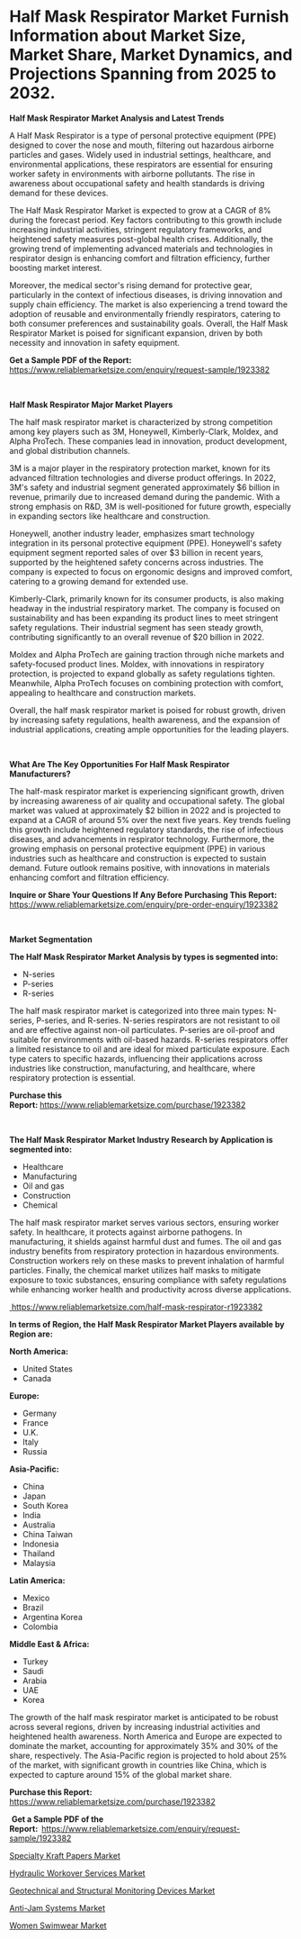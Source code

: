 <p><h1>Half Mask Respirator Market Furnish Information about Market Size, Market Share, Market Dynamics, and Projections Spanning from 2025 to 2032.</h1></p><p><strong>Half Mask Respirator Market Analysis and Latest Trends</strong></p>
<p><p>A Half Mask Respirator is a type of personal protective equipment (PPE) designed to cover the nose and mouth, filtering out hazardous airborne particles and gases. Widely used in industrial settings, healthcare, and environmental applications, these respirators are essential for ensuring worker safety in environments with airborne pollutants. The rise in awareness about occupational safety and health standards is driving demand for these devices.</p><p>The Half Mask Respirator Market is expected to grow at a CAGR of 8% during the forecast period. Key factors contributing to this growth include increasing industrial activities, stringent regulatory frameworks, and heightened safety measures post-global health crises. Additionally, the growing trend of implementing advanced materials and technologies in respirator design is enhancing comfort and filtration efficiency, further boosting market interest.</p><p>Moreover, the medical sector's rising demand for protective gear, particularly in the context of infectious diseases, is driving innovation and supply chain efficiency. The market is also experiencing a trend toward the adoption of reusable and environmentally friendly respirators, catering to both consumer preferences and sustainability goals. Overall, the Half Mask Respirator Market is poised for significant expansion, driven by both necessity and innovation in safety equipment.</p></p>
<p><strong>Get a Sample PDF of the Report:&nbsp;</strong> <a href="https://www.reliablemarketsize.com/enquiry/request-sample/1923382?utm_campaign=1903&utm_medium=2&utm_source=Github&utm_content=ia&utm_term=28032025&utm_id=half-mask-respirator">https://www.reliablemarketsize.com/enquiry/request-sample/1923382</a></p>
<p>&nbsp;</p>
<p><strong>Half Mask Respirator Major Market Players</strong></p>
<p><p>The half mask respirator market is characterized by strong competition among key players such as 3M, Honeywell, Kimberly-Clark, Moldex, and Alpha ProTech. These companies lead in innovation, product development, and global distribution channels.</p><p>3M is a major player in the respiratory protection market, known for its advanced filtration technologies and diverse product offerings. In 2022, 3M's safety and industrial segment generated approximately $6 billion in revenue, primarily due to increased demand during the pandemic. With a strong emphasis on R&D, 3M is well-positioned for future growth, especially in expanding sectors like healthcare and construction.</p><p>Honeywell, another industry leader, emphasizes smart technology integration in its personal protective equipment (PPE). Honeywell's safety equipment segment reported sales of over $3 billion in recent years, supported by the heightened safety concerns across industries. The company is expected to focus on ergonomic designs and improved comfort, catering to a growing demand for extended use.</p><p>Kimberly-Clark, primarily known for its consumer products, is also making headway in the industrial respiratory market. The company is focused on sustainability and has been expanding its product lines to meet stringent safety regulations. Their industrial segment has seen steady growth, contributing significantly to an overall revenue of $20 billion in 2022.</p><p>Moldex and Alpha ProTech are gaining traction through niche markets and safety-focused product lines. Moldex, with innovations in respiratory protection, is projected to expand globally as safety regulations tighten. Meanwhile, Alpha ProTech focuses on combining protection with comfort, appealing to healthcare and construction markets.</p><p>Overall, the half mask respirator market is poised for robust growth, driven by increasing safety regulations, health awareness, and the expansion of industrial applications, creating ample opportunities for the leading players.</p></p>
<p>&nbsp;</p>
<p><strong>What Are The Key Opportunities For Half Mask Respirator Manufacturers?</strong></p>
<p><p>The half-mask respirator market is experiencing significant growth, driven by increasing awareness of air quality and occupational safety. The global market was valued at approximately $2 billion in 2022 and is projected to expand at a CAGR of around 5% over the next five years. Key trends fueling this growth include heightened regulatory standards, the rise of infectious diseases, and advancements in respirator technology. Furthermore, the growing emphasis on personal protective equipment (PPE) in various industries such as healthcare and construction is expected to sustain demand. Future outlook remains positive, with innovations in materials enhancing comfort and filtration efficiency.</p></p>
<p><strong>Inquire or Share Your Questions If Any Before Purchasing This Report:</strong> <a href="https://www.reliablemarketsize.com/enquiry/pre-order-enquiry/1923382?utm_campaign=1903&utm_medium=2&utm_source=Github&utm_content=ia&utm_term=28032025&utm_id=half-mask-respirator">https://www.reliablemarketsize.com/enquiry/pre-order-enquiry/1923382</a></p>
<p>&nbsp;</p>
<p><strong>Market Segmentation</strong></p>
<p><strong>The Half Mask Respirator Market Analysis by types is segmented into:</strong></p>
<p><ul><li>N-series</li><li>P-series</li><li>R-series</li></ul></p>
<p><p>The half mask respirator market is categorized into three main types: N-series, P-series, and R-series. N-series respirators are not resistant to oil and are effective against non-oil particulates. P-series are oil-proof and suitable for environments with oil-based hazards. R-series respirators offer a limited resistance to oil and are ideal for mixed particulate exposure. Each type caters to specific hazards, influencing their applications across industries like construction, manufacturing, and healthcare, where respiratory protection is essential.</p></p>
<p><strong>Purchase this Report:&nbsp;</strong><a href="https://www.reliablemarketsize.com/purchase/1923382?utm_campaign=1903&utm_medium=2&utm_source=Github&utm_content=ia&utm_term=28032025&utm_id=half-mask-respirator">https://www.reliablemarketsize.com/purchase/1923382</a></p>
<p>&nbsp;</p>
<p><strong>The Half Mask Respirator Market Industry Research by Application is segmented into:</strong></p>
<p><ul><li>Healthcare</li><li>Manufacturing</li><li>Oil and gas</li><li>Construction</li><li>Chemical</li></ul></p>
<p><p>The half mask respirator market serves various sectors, ensuring worker safety. In healthcare, it protects against airborne pathogens. In manufacturing, it shields against harmful dust and fumes. The oil and gas industry benefits from respiratory protection in hazardous environments. Construction workers rely on these masks to prevent inhalation of harmful particles. Finally, the chemical market utilizes half masks to mitigate exposure to toxic substances, ensuring compliance with safety regulations while enhancing worker health and productivity across diverse applications.</p></p>
<p><a href="https://www.reliablemarketsize.com/half-mask-respirator-r1923382?utm_campaign=1903&utm_medium=2&utm_source=Github&utm_content=ia&utm_term=28032025&utm_id=half-mask-respirator">&nbsp;https://www.reliablemarketsize.com/half-mask-respirator-r1923382</a></p>
<p><strong>In terms of Region, the Half Mask Respirator Market Players available by Region are:</strong></p>
<p>
    <p> <strong> North America: </strong>
        <ul>
            <li>United States</li>
            <li>Canada</li>
        </ul>
        </p> 
    <p> <strong> Europe: </strong>
        <ul>
            <li>Germany</li>
            <li>France</li>
            <li>U.K.</li>
            <li>Italy</li>
            <li>Russia</li>
        </ul>
        </p> 
    <p> <strong> Asia-Pacific: </strong>
        <ul>
            <li>China</li>
            <li>Japan</li>
            <li>South Korea</li>
            <li>India</li>
            <li>Australia</li>
            <li>China Taiwan</li>
            <li>Indonesia</li>
            <li>Thailand</li>
            <li>Malaysia</li>
        </ul>
        </p> 
    <p> <strong> Latin America: </strong>
        <ul>
            <li>Mexico</li>
            <li>Brazil</li>
            <li>Argentina Korea</li>
            <li>Colombia</li>
        </ul>
        </p> 
    <p> <strong> Middle East & Africa: </strong>
        <ul>
            <li>Turkey</li>
            <li>Saudi</li>
            <li>Arabia</li>
            <li>UAE</li>
            <li>Korea</li>
        </ul>
    </p>
    </p>
<p><p>The growth of the half mask respirator market is anticipated to be robust across several regions, driven by increasing industrial activities and heightened health awareness. North America and Europe are expected to dominate the market, accounting for approximately 35% and 30% of the share, respectively. The Asia-Pacific region is projected to hold about 25% of the market, with significant growth in countries like China, which is expected to capture around 15% of the global market share.</p></p>
<p><strong>Purchase this Report: </strong><a href="https://www.reliablemarketsize.com/purchase/1923382?utm_campaign=1903&utm_medium=2&utm_source=Github&utm_content=ia&utm_term=28032025&utm_id=half-mask-respirator">https://www.reliablemarketsize.com/purchase/1923382</a></p>
<p>&nbsp;<strong>Get a Sample PDF of the Report:&nbsp;&nbsp;</strong><a href="https://www.reliablemarketsize.com/enquiry/request-sample/1923382?utm_campaign=1903&utm_medium=2&utm_source=Github&utm_content=ia&utm_term=28032025&utm_id=half-mask-respirator">https://www.reliablemarketsize.com/enquiry/request-sample/1923382</a></p>
<p><strong></strong></p>
<p><p><a href="https://github.com/rojannovarwd/Market-Research-Report-List-1/blob/main/specialty-kraft-papers-market.md?utm_campaign=1903&utm_medium=2&utm_source=Github&utm_content=ia&utm_term=28032025&utm_id=half-mask-respirator">Specialty Kraft Papers Market</a></p><p><a href="https://github.com/ashepherd82/Market-Research-Report-List-7/blob/main/hydraulic-workover-services-market.md?utm_campaign=1903&utm_medium=2&utm_source=Github&utm_content=ia&utm_term=28032025&utm_id=half-mask-respirator">Hydraulic Workover Services Market</a></p><p><a href="https://github.com/zeraikulkawb/Market-Research-Report-List-1/blob/main/geotechnical-and-structural-monitoring-devices-market.md?utm_campaign=1903&utm_medium=2&utm_source=Github&utm_content=ia&utm_term=28032025&utm_id=half-mask-respirator">Geotechnical and Structural Monitoring Devices Market</a></p><p><a href="https://github.com/dandatesha7q/Market-Research-Report-List-1/blob/main/anti-jam-systems-market.md?utm_campaign=1903&utm_medium=2&utm_source=Github&utm_content=ia&utm_term=28032025&utm_id=half-mask-respirator">Anti-Jam Systems Market</a></p><p><a href="https://github.com/rullihipes6h/Market-Research-Report-List-1/blob/main/women-swimwear-market.md?utm_campaign=1903&utm_medium=2&utm_source=Github&utm_content=ia&utm_term=28032025&utm_id=half-mask-respirator">Women Swimwear Market</a></p></p>